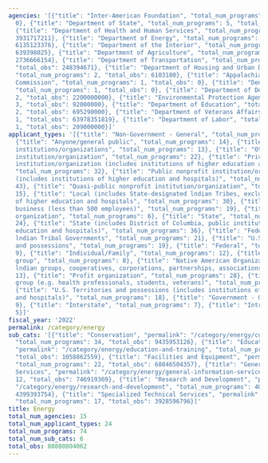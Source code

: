 ```yaml
---
agencies: '[{"title": "Inter-American Foundation", "total_num_programs": 1, "total_obs":
  0}, {"title": "Department of State", "total_num_programs": 5, "total_obs": 8759626},
  {"title": "Department of Health and Human Services", "total_num_programs": 2, "total_obs":
  3931717211}, {"title": "Department of Energy", "total_num_programs": 28, "total_obs":
  6135123376}, {"title": "Department of the Interior", "total_num_programs": 6, "total_obs":
  639398025}, {"title": "Department of Agriculture", "total_num_programs": 13, "total_obs":
  2736666154}, {"title": "Department of Transportation", "total_num_programs": 6,
  "total_obs": 248394671}, {"title": "Department of Housing and Urban Development",
  "total_num_programs": 2, "total_obs": 6103180}, {"title": "Appalachian Regional
  Commission", "total_num_programs": 1, "total_obs": 0}, {"title": "Denali Commission",
  "total_num_programs": 1, "total_obs": 0}, {"title": "Department of Defense", "total_num_programs":
  2, "total_obs": 2200000000}, {"title": "Environmental Protection Agency", "total_num_programs":
  3, "total_obs": 92000000}, {"title": "Department of Education", "total_num_programs":
  2, "total_obs": 695290000}, {"title": "Department of Veterans Affairs", "total_num_programs":
  1, "total_obs": 63978351819}, {"title": "Department of Labor", "total_num_programs":
  1, "total_obs": 209000000}]'
applicant_types: '[{"title": "Non-Government - General", "total_num_programs": 14},
  {"title": "Anyone/general public", "total_num_programs": 14}, {"title": "Other private
  institutions/organizations", "total_num_programs": 13}, {"title": "Other public
  institution/organization", "total_num_programs": 22}, {"title": "Private nonprofit
  institution/organization (includes institutions of higher education and hospitals)",
  "total_num_programs": 32}, {"title": "Public nonprofit institution/organization
  (includes institutions of higher education and hospitals)", "total_num_programs":
  43}, {"title": "Quasi-public nonprofit institution/organization", "total_num_programs":
  15}, {"title": "Local (includes State-designated lndian Tribes, excludes institutions
  of higher education and hospitals", "total_num_programs": 30}, {"title": "Small
  business (less than 500 employees)", "total_num_programs": 19}, {"title": "Sponsored
  organization", "total_num_programs": 6}, {"title": "State", "total_num_programs":
  24}, {"title": "State (includes District of Columbia, public institutions of higher
  education and hospitals)", "total_num_programs": 36}, {"title": "Federally Recognized
  lndian Tribal Governments", "total_num_programs": 21}, {"title": "U.S. Territories
  and possessions", "total_num_programs": 19}, {"title": "Federal", "total_num_programs":
  9}, {"title": "Individual/Family", "total_num_programs": 12}, {"title": "Minority
  group", "total_num_programs": 8}, {"title": "Native American Organizations (includes
  lndian groups, cooperatives, corporations, partnerships, associations)", "total_num_programs":
  13}, {"title": "Profit organization", "total_num_programs": 28}, {"title": "Specialized
  group (e.g. health professionals, students, veterans)", "total_num_programs": 9},
  {"title": "U.S. Territories and possessions (includes institutions of higher education
  and hospitals)", "total_num_programs": 18}, {"title": "Government - General", "total_num_programs":
  9}, {"title": "Interstate", "total_num_programs": 7}, {"title": "Intrastate", "total_num_programs":
  5}]'
fiscal_year: '2022'
permalink: /category/energy
sub_cats: '[{"title": "Conservation", "permalink": "/category/energy/conservation",
  "total_num_programs": 34, "total_obs": 9435953126}, {"title": "Education and Training",
  "permalink": "/category/energy/education-and-training", "total_num_programs": 21,
  "total_obs": 1058862559}, {"title": "Facilities and Equipment", "permalink": "/category/energy/facilities-and-equipment",
  "total_num_programs": 22, "total_obs": 68846504357}, {"title": "General Information
  Services", "permalink": "/category/energy/general-information-services", "total_num_programs":
  12, "total_obs": 746919369}, {"title": "Research and Development", "permalink":
  "/category/energy/research-and-development", "total_num_programs": 40, "total_obs":
  4399393754}, {"title": "Specialized Technical Services", "permalink": "/category/energy/specialized-technical-services",
  "total_num_programs": 17, "total_obs": 3928596796}]'
title: Energy
total_num_agencies: 15
total_num_applicant_types: 24
total_num_programs: 74
total_num_sub_cats: 6
total_obs: 80880804062
---
```

